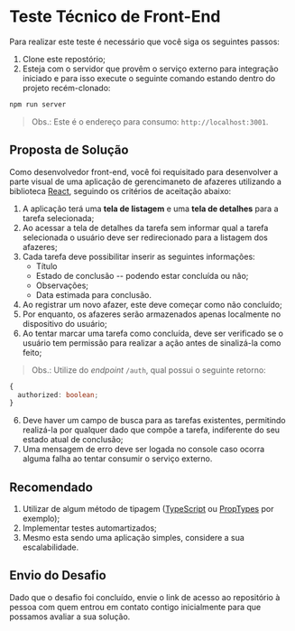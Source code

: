 # Teste Técnico de Front-End

Para realizar este teste é necessário que você siga os seguintes passos:

1. Clone este repostório;
2. Esteja com o servidor que provêm o serviço externo para integração iniciado e para isso execute o seguinte comando estando dentro do projeto recém-clonado:

```bash
npm run server
```

> Obs.: Este é o endereço para consumo: `http://localhost:3001`.

## Proposta de Solução

Como desenvolvedor front-end, você foi requisitado para desenvolver a parte visual de uma aplicação de gerencimaneto de afazeres utilizando a biblioteca [React](https://react.dev), seguindo os critérios de aceitação abaixo:

1. A aplicação terá uma **tela de listagem** e uma **tela de detalhes** para a tarefa selecionada;
2. Ao acessar a tela de detalhes da tarefa sem informar qual a tarefa selecionada o usuário deve ser redirecionado para a listagem dos afazeres;
3. Cada tarefa deve possibilitar inserir as seguintes informações:
   - Título
   - Estado de conclusão -- podendo estar concluída ou não;
   - Observações;
   - Data estimada para conclusão.
4. Ao registrar um novo afazer, este deve começar como não concluído;
5. Por enquanto, os afazeres serão armazenados apenas localmente no dispositivo do usuário;
6. Ao tentar marcar uma tarefa como concluída, deve ser verificado se o usuário tem permissão para realizar a ação antes de sinalizá-la como feito;

> Obs.: Utilize do _endpoint_ `/auth`, qual possui o seguinte retorno:

```ts
{
  authorized: boolean;
}
```

6. Deve haver um campo de busca para as tarefas existentes, permitindo realizá-la por qualquer dado que compõe a tarefa, indiferente do seu estado atual de conclusão;
7. Uma mensagem de erro deve ser logada no console caso ocorra alguma falha ao tentar consumir o serviço externo.

## Recomendado

1. Utilizar de algum método de tipagem ([TypeScript](https://www.typescriptlang.org) ou [PropTypes](https://github.com/facebook/prop-types) por exemplo);
2. Implementar testes automartizados;
3. Mesmo esta sendo uma aplicação simples, considere a sua escalabilidade.

## Envio do Desafio

Dado que o desafio foi concluído, envie o link de acesso ao repositório à pessoa com quem entrou em contato contigo inicialmente para que possamos avaliar a sua solução.
